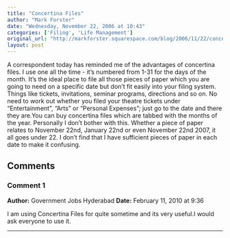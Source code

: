 ```yaml
---
title: "Concertina Files"
author: "Mark Forster"
date: "Wednesday, November 22, 2006 at 10:43"
categories: ['Filing', 'Life Management']
original_url: "http://markforster.squarespace.com/blog/2006/11/22/concertina-files.html"
layout: post
---
```


A correspondent today has reminded me of the advantages of concertina files. I use one all the time - it’s numbered from 1-31 for the days of the month. It’s the ideal place to file all those pieces of paper which you are going to need on a specific date but don’t fit easily into your filing system. Things like tickets, invitations, seminar programs, directions and so on. No need to work out whether you filed your theatre tickets under “Entertainment”, “Arts” or “Personal Expenses”; just go to the date and there they are.You can buy concertina files which are tabbed with the months of the year. Personally I don’t bother with this. Whether a piece of paper relates to November 22nd, January 22nd or even November 22nd 2007, it all goes under 22. I don’t find that I have sufficient pieces of paper in each date to make it confusing.

## Comments

### Comment 1
**Author:** Government Jobs Hyderabad
**Date:** February 11, 2010 at 9:36

I am using Concertina Files for quite sometime and its very useful.I would ask everyone to use it.

---

